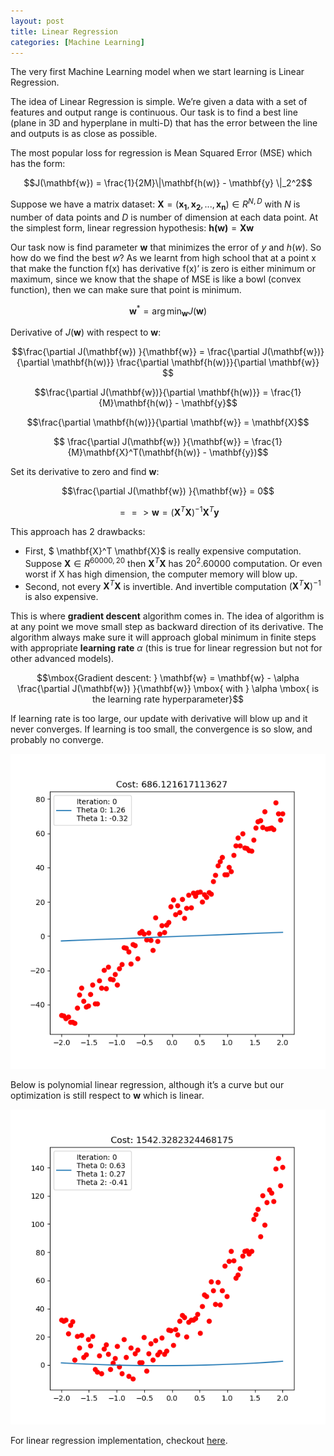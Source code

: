 ```yaml
---
layout: post
title: Linear Regression
categories: [Machine Learning]
---
```

The very first Machine Learning model when we start learning is Linear Regression.

The idea of Linear Regression is simple. We’re given a data with a set of features and output range is continuous. Our task is to find a best line (plane in 3D and hyperplane in multi-D) that has the error between the line and outputs is as close as possible.

The most popular loss for regression is Mean Squared Error (MSE) which has the form:

$$J(\mathbf{w}) = 
\frac{1}{2M}\|\mathbf{h(w)} - \mathbf{y} \|_2^2$$

Suppose we have a matrix dataset: $\mathbf{X} = (\mathbf{x_1}, \mathbf{x_2}, ..., \mathbf{x_n}) \in  R^{N, D}$ with $N$ is number of data points and $D$ is number of dimension at each data point. At the simplest form, linear regression hypothesis: $\mathbf{h(w)} = \mathbf{X}\mathbf{w}$

Our task now is find parameter $\mathbf{w}$ that minimizes the error of $y$ and $h(w)$. So how do we find the best $w$? As we learnt from high school that at a point x that make the function f(x) has derivative f(x)’ is zero is either minimum or maximum, since we know that the shape of MSE is like a bowl (convex function), then we can make sure that point is minimum.

$$\mathbf{w}^* = \arg\min_{\mathbf{w}} J(\mathbf{w})$$

Derivative of $J(\mathbf{w})$ with respect to $\mathbf{w}$:

$$\frac{\partial J(\mathbf{w}) }{\mathbf{w}} = \frac{\partial J(\mathbf{w})}{\partial \mathbf{h(w)}} \frac{\partial \mathbf{h(w)}}{\partial \mathbf{w}} $$

$$\frac{\partial J(\mathbf{w})}{\partial \mathbf{h(w)}} = \frac{1}{M}\mathbf{h(w)} - \mathbf{y}$$

$$\frac{\partial \mathbf{h(w)}}{\partial \mathbf{w}} = \mathbf{X}$$

$$ \frac{\partial J(\mathbf{w}) }{\mathbf{w}} = \frac{1}{M}\mathbf{X}^T(\mathbf{h(w)} - \mathbf{y})$$

Set its derivative to zero and find $\mathbf{w}$:

$$\frac{\partial J(\mathbf{w}) }{\mathbf{w}} = 0$$

$$==> \mathbf{w} = (\mathbf{X}^T \mathbf{X})^{-1}\mathbf{X}^T \mathbf{y}$$

This approach has 2 drawbacks:
- First, $ \mathbf{X}^T \mathbf{X}$ is really expensive computation. Suppose $\mathbf{X} \in R^{60000, 20}$ then $\mathbf{X}^T \mathbf{X}$ has $20^2 . 60000$ computation. Or even worst if X has high dimension, the computer memory will blow up.
- Second, not every $\mathbf{X}^T \mathbf{X}$ is invertible. And invertible computation $(\mathbf{X}^T \mathbf{X})^{-1}$ is also expensive.

This is where __gradient descent__ algorithm comes in. The idea of algorithm is at any point we move small step as backward direction of its derivative. The algorithm always make sure it will approach global minimum in finite steps with appropriate __learning rate__ $\alpha$ (this is true for linear regression but not for other advanced models).

$$\mbox{Gradient descent: } \mathbf{w} = \mathbf{w} - \alpha \frac{\partial J(\mathbf{w}) }{\mathbf{w}} \mbox{ with } \alpha \mbox{ is the learning rate hyperparameter}$$

If learning rate is too large, our update with derivative will blow up and it never converges.
If learning is too small, the convergence is so slow, and probably no converge.

<img src="/images/linear_regression_1.gif" alt="Linear Regression 1">

Below is polynomial linear regression, although it’s a curve but our optimization is still respect to $\mathbf{w}$ which is linear.

<div class="featured-image">
	<img src="/images/linear_regression_2.gif" alt="Linear Regression 2" class="fit image">
</div>

For linear regression implementation, checkout <a href="https://github.com/giangtranml/ml-from-scratch/tree/master/linear_regression">here</a>.
